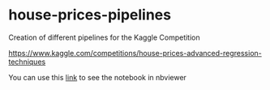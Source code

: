 # house-prices-pipelines

Creation of different pipelines for the Kaggle Competition

https://www.kaggle.com/competitions/house-prices-advanced-regression-techniques

You can use this [link](https://nbviewer.org/github/benitomartin/house-prices-pipelines/blob/main/Houses_Prices_Kaggle.ipynb) to see the notebook in nbviewer 
